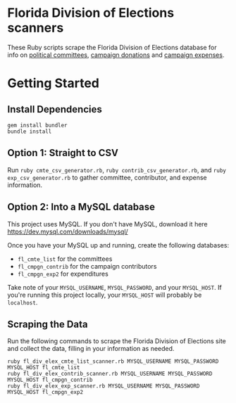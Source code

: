 # Florida Division of Elections scanners
These Ruby scripts scrape the Florida Division of Elections database for info on [political committees](http://election.dos.state.fl.us/committees/ComLkup.asp), [campaign donations](http://election.dos.state.fl.us/campaign-finance/contrib.asp) and [campaign expenses](http://election.dos.state.fl.us/campaign-finance/expend.asp).


# Getting Started 

## Install Dependencies

```
gem install bundler
bundle install
```

## Option 1: Straight to CSV

Run `ruby cmte_csv_generator.rb`, `ruby contrib_csv_generator.rb`, and `ruby exp_csv_generator.rb` to gather committee, contributor, and expense information.

## Option 2: Into a MySQL database

This project uses MySQL. 
If you don't have MySQL, download it here https://dev.mysql.com/downloads/mysql/

Once you have your MySQL up and running, create the following databases:

* `fl_cmte_list` for the committees 
* `fl_cmpgn_contrib` for the campaign contributors
* `fl_cmpgn_exp2` for expenditures

Take note of your `MYSQL_USERNAME`, `MYSQL_PASSWORD`, and your `MYSQL_HOST`. 
If you're running this project locally, your `MYSQL_HOST` will probably be `localhost`.

## Scraping the Data

Run the following commands to scrape the Florida Division of Elections site and collect the data, filling in your information as needed. 

```
ruby fl_div_elex_cmte_list_scanner.rb MYSQL_USERNAME MYSQL_PASSWORD MYSQL_HOST fl_cmte_list
ruby fl_div_elex_contrib_scanner.rb MYSQL_USERNAME MYSQL_PASSWORD MYSQL_HOST fl_cmpgn_contrib
ruby fl_div_elex_exp_scanner.rb MYSQL_USERNAME MYSQL_PASSWORD MYSQL_HOST fl_cmpgn_exp2
```

